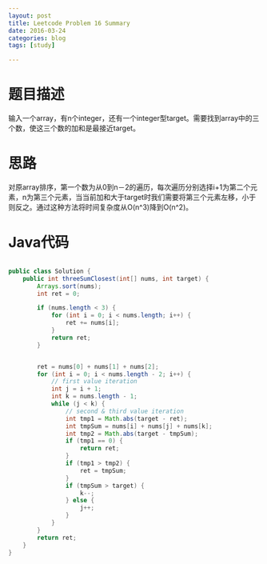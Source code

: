 ```yaml
---
layout: post
title: Leetcode Problem 16 Summary
date: 2016-03-24
categories: blog
tags: [study]

---
```


# 题目描述

输入一个array，有n个integer，还有一个integer型target。需要找到array中的三个数，使这三个数的加和是最接近target。

# 思路

对原array排序，第一个数为从0到n－2的遍历，每次遍历分别选择i+1为第二个元素，n为第三个元素，当当前加和大于target时我们需要将第三个元素左移，小于则反之。通过这种方法将时间复杂度从O(n^3)降到O(n^2)。

# Java代码

```java

public class Solution {
    public int threeSumClosest(int[] nums, int target) {
        Arrays.sort(nums);
        int ret = 0;

        if (nums.length < 3) {
            for (int i = 0; i < nums.length; i++) {
                ret += nums[i];
            }
            return ret;
        }


        ret = nums[0] + nums[1] + nums[2];
        for (int i = 0; i < nums.length - 2; i++) {
            // first value iteration
            int j = i + 1;
            int k = nums.length - 1;
            while (j < k) {
                // second & third value iteration
                int tmp1 = Math.abs(target - ret);
                int tmpSum = nums[i] + nums[j] + nums[k];
                int tmp2 = Math.abs(target - tmpSum);
                if (tmp1 == 0) {
                    return ret;
                }
                if (tmp1 > tmp2) {
                    ret = tmpSum;
                }
                if (tmpSum > target) {
                    k--;
                } else {
                    j++;
                }
            }
        }
        return ret;
    }
}

```